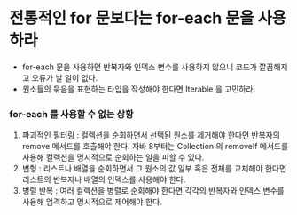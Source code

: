 # 전통적인 for 문보다는 for-each 문을 사용하라

* for-each 문을 사용하면 반복자와 인덱스 변수를 사용하지 않으니 코드가 깔끔해지고 오류가 날 일이 없다.
* 원소들의 묶음을 표현하는 타입을 작성해야 한다면 Iterable 을 고민하라.

### for-each 를 사용할 수 없는 상황
1. 파괴적인 필터링 : 컬렉션을 순회하면서 선택된 원소를 제거해야 한다면 반복자의 remove 메서드를 호출해야 한다. 
   자바 8부터는 Collection 의 removeIf 메서드를 사용해 컬렉션을 명시적으로 순회하는 일을 피할 수 있다.
2. 변형 : 리스트나 배열을 순회하면서 그 원소의 값 일부 혹은 전체를 교체해야 한다면 리스트의 반복자나 배열의 인덱스를 사용해야 한다.
3. 병렬 반복 : 여러 컬렉션을 병렬로 순회해야 한다면 각각의 반복자와 인덱스 변수를 사용해 엄격하고 명시적으로 제어해야 한다.
